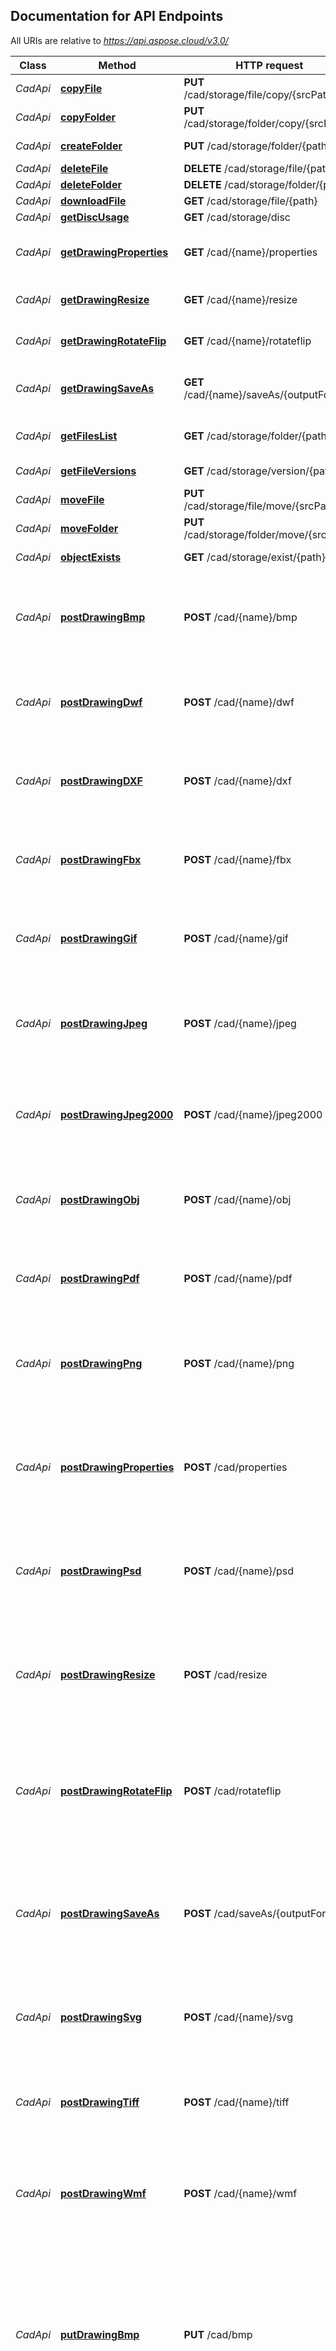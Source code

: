 ﻿## Documentation for API Endpoints

All URIs are relative to *https://api.aspose.cloud/v3.0/*

Class | Method | HTTP request | Description
------------ | ------------- | ------------- | -------------
*CadApi* | [**copyFile**](CadApi.md#copyFile) | **PUT** /cad/storage/file/copy/\{srcPath} | Copy file
*CadApi* | [**copyFolder**](CadApi.md#copyFolder) | **PUT** /cad/storage/folder/copy/\{srcPath} | Copy folder
*CadApi* | [**createFolder**](CadApi.md#createFolder) | **PUT** /cad/storage/folder/\{path} | Create the folder
*CadApi* | [**deleteFile**](CadApi.md#deleteFile) | **DELETE** /cad/storage/file/\{path} | Delete file
*CadApi* | [**deleteFolder**](CadApi.md#deleteFolder) | **DELETE** /cad/storage/folder/\{path} | Delete folder
*CadApi* | [**downloadFile**](CadApi.md#downloadFile) | **GET** /cad/storage/file/\{path} | Download file
*CadApi* | [**getDiscUsage**](CadApi.md#getDiscUsage) | **GET** /cad/storage/disc | Get disc usage
*CadApi* | [**getDrawingProperties**](CadApi.md#getDrawingProperties) | **GET** /cad/\{name}/properties | Retrieves info about an existing drawing. 
*CadApi* | [**getDrawingResize**](CadApi.md#getDrawingResize) | **GET** /cad/\{name}/resize | Resize an existing drawing.
*CadApi* | [**getDrawingRotateFlip**](CadApi.md#getDrawingRotateFlip) | **GET** /cad/\{name}/rotateflip | Rotate/flip an existing drawing.
*CadApi* | [**getDrawingSaveAs**](CadApi.md#getDrawingSaveAs) | **GET** /cad/\{name}/saveAs/\{outputFormat} | Export an existing drawing to another format.
*CadApi* | [**getFilesList**](CadApi.md#getFilesList) | **GET** /cad/storage/folder/\{path} | Get all files and folders within a folder
*CadApi* | [**getFileVersions**](CadApi.md#getFileVersions) | **GET** /cad/storage/version/\{path} | Get file versions
*CadApi* | [**moveFile**](CadApi.md#moveFile) | **PUT** /cad/storage/file/move/\{srcPath} | Move file
*CadApi* | [**moveFolder**](CadApi.md#moveFolder) | **PUT** /cad/storage/folder/move/\{srcPath} | Move folder
*CadApi* | [**objectExists**](CadApi.md#objectExists) | **GET** /cad/storage/exist/\{path} | Check if file or folder exists
*CadApi* | [**postDrawingBmp**](CadApi.md#postDrawingBmp) | **POST** /cad/\{name}/bmp | Export an existing drawing to BMP format with export settings specified.
*CadApi* | [**postDrawingDwf**](CadApi.md#postDrawingDwf) | **POST** /cad/\{name}/dwf | Export an existing drawing to Dwf format with export settings specified.
*CadApi* | [**postDrawingDXF**](CadApi.md#postDrawingDXF) | **POST** /cad/\{name}/dxf | Export an existing drawing to DXF format with export settings specified.
*CadApi* | [**postDrawingFbx**](CadApi.md#postDrawingFbx) | **POST** /cad/\{name}/fbx | Export an existing drawing to Fbx format with export settings specified.
*CadApi* | [**postDrawingGif**](CadApi.md#postDrawingGif) | **POST** /cad/\{name}/gif | Export an existing drawing into GIF format with export settings specified.
*CadApi* | [**postDrawingJpeg**](CadApi.md#postDrawingJpeg) | **POST** /cad/\{name}/jpeg | Export an existing drawing into JPEG format with export settings specified.
*CadApi* | [**postDrawingJpeg2000**](CadApi.md#postDrawingJpeg2000) | **POST** /cad/\{name}/jpeg2000 | Export an existing drawing into JPEG2000 format with export settings specified.
*CadApi* | [**postDrawingObj**](CadApi.md#postDrawingObj) | **POST** /cad/\{name}/obj | Export an existing drawing to Obj format with export settings specified.
*CadApi* | [**postDrawingPdf**](CadApi.md#postDrawingPdf) | **POST** /cad/\{name}/pdf | Export an existing drawing to PDF format with export settings specified.
*CadApi* | [**postDrawingPng**](CadApi.md#postDrawingPng) | **POST** /cad/\{name}/png | Export an existing drawing into PNG format with export settings specified.
*CadApi* | [**postDrawingProperties**](CadApi.md#postDrawingProperties) | **POST** /cad/properties | Retrieves info about drawing which is passed as a zero-indexed multipart/form-data content or as raw body stream.
*CadApi* | [**postDrawingPsd**](CadApi.md#postDrawingPsd) | **POST** /cad/\{name}/psd | Export an existing drawing into PSD format with export settings specified.
*CadApi* | [**postDrawingResize**](CadApi.md#postDrawingResize) | **POST** /cad/resize | Resize a drawing. Drawing data is passed as a zero-indexed multipart/form-data content or as raw body stream.
*CadApi* | [**postDrawingRotateFlip**](CadApi.md#postDrawingRotateFlip) | **POST** /cad/rotateflip | Rotate/flip a drawing. Drawing data is passed as a zero-indexed multipart/form-data content or as raw body stream.
*CadApi* | [**postDrawingSaveAs**](CadApi.md#postDrawingSaveAs) | **POST** /cad/saveAs/\{outputFormat} | Export existing drawing to another format. Drawing data is passed as zero-indexed multipart/form-data content or as raw body stream. 
*CadApi* | [**postDrawingSvg**](CadApi.md#postDrawingSvg) | **POST** /cad/\{name}/svg | Export an existing drawing to SVG format with export settings specified.
*CadApi* | [**postDrawingTiff**](CadApi.md#postDrawingTiff) | **POST** /cad/\{name}/tiff | Export an existing drawing into TIFF format with export settings specified.
*CadApi* | [**postDrawingWmf**](CadApi.md#postDrawingWmf) | **POST** /cad/\{name}/wmf | Export an existing drawing to WMF format with export settings specified.
*CadApi* | [**putDrawingBmp**](CadApi.md#putDrawingBmp) | **PUT** /cad/bmp | Export drawing to BMP format. Drawing data is passed as zero-indexed multipart/form-data as well as export BMP options serialized as JSON. Order of drawing data and BMP options could vary.
*CadApi* | [**putDrawingDwf**](CadApi.md#putDrawingDwf) | **PUT** /cad/dwf | Export drawing to Dwf format. Drawing data is passed as zero-indexed multipart/form-data as well as export Dwf options serialized as JSON. Order of drawing data and Dwf options could vary.
*CadApi* | [**putDrawingDXF**](CadApi.md#putDrawingDXF) | **PUT** /cad/dxf | Export drawing to DXF format. Drawing data is passed as zero-indexed multipart/form-data as well as export DXF options serialized as JSON. Order of drawing data and DXF options could vary.
*CadApi* | [**putDrawingFbx**](CadApi.md#putDrawingFbx) | **PUT** /cad/fbx | Export drawing to Fbx format. Drawing data is passed as zero-indexed multipart/form-data as well as export Fbx options serialized as JSON. Order of drawing data and Fbx options could vary.
*CadApi* | [**putDrawingGif**](CadApi.md#putDrawingGif) | **PUT** /cad/gif | Export drawing to GIF format. Drawing data is passed as zero-indexed multipart/form-data as well as export GIF options serialized as JSON. Order of drawing data and GIF options could vary.
*CadApi* | [**putDrawingJpeg**](CadApi.md#putDrawingJpeg) | **PUT** /cad/jpeg | Export drawing to JPEG format. Drawing data is passed as zero-indexed multipart/form-data as well as export JPEG options serialized as JSON. Order of drawing data and JPEG options could vary.
*CadApi* | [**putDrawingJpeg2000**](CadApi.md#putDrawingJpeg2000) | **PUT** /cad/jpeg2000 | Export drawing to JPEG2000 format. Drawing data is passed as zero-indexed multipart/form-data as well as export JPEG2000 options serialized as JSON. Order of drawing data and JPEG2000 options could vary.
*CadApi* | [**putDrawingObj**](CadApi.md#putDrawingObj) | **PUT** /cad/obj | Export drawing to Obj format. Drawing data is passed as zero-indexed multipart/form-data as well as export Obj options serialized as JSON. Order of drawing data and Obj options could vary.
*CadApi* | [**putDrawingPdf**](CadApi.md#putDrawingPdf) | **PUT** /cad/pdf | Export drawing to PDF format. Drawing data is passed as zero-indexed multipart/form-data as well as export PDF options serialized as JSON. Order of drawing data and PDF options could vary.
*CadApi* | [**putDrawingPng**](CadApi.md#putDrawingPng) | **PUT** /cad/png | Export drawing to PNG format. Drawing data is passed as zero-indexed multipart/form-data as well as export PNG options serialized as JSON. Order of drawing data and PNG options could vary.
*CadApi* | [**putDrawingPsd**](CadApi.md#putDrawingPsd) | **PUT** /cad/psd | Export drawing to PSD format. Drawing data is passed as zero-indexed multipart/form-data as well as export PSD options serialized as JSON. Order of drawing data and PSD options could vary.
*CadApi* | [**putDrawingSvg**](CadApi.md#putDrawingSvg) | **PUT** /cad/svg | Export drawing to SVG format. Drawing data is passed as zero-indexed multipart/form-data as well as export SVG options serialized as JSON. Order of drawing data and SVG options could vary.
*CadApi* | [**putDrawingTiff**](CadApi.md#putDrawingTiff) | **PUT** /cad/tiff | Export drawing to TIFF format. Drawing data is passed as zero-indexed multipart/form-data as well as export TIFF options serialized as JSON. Order of drawing data and TIFF options could vary.
*CadApi* | [**putDrawingWmf**](CadApi.md#putDrawingWmf) | **PUT** /cad/wmf | Export drawing to WMF format. Drawing data is passed as zero-indexed multipart/form-data as well as export WMF options serialized as JSON. Order of drawing data and WMF options could vary.
*CadApi* | [**storageExists**](CadApi.md#storageExists) | **GET** /cad/storage/\{storageName}/exist | Check if storage exists
*CadApi* | [**uploadFile**](CadApi.md#uploadFile) | **PUT** /cad/storage/file/\{path} | Upload file

## Documentation for Models

Class | Description
----- | -----
[**AsnEncodedData**](AsnEncodedData.md) | 
[**AsymmetricAlgorithm**](AsymmetricAlgorithm.md) | 
[**BmpOptionsDTO**](BmpOptionsDTO.md) | Export options for BMP format
[**CadRasterizationOptionsDTO**](CadRasterizationOptionsDTO.md) | Raster export options
[**CadResponse**](CadResponse.md) | Represents information about a drawing.
[**Cf2Properties**](Cf2Properties.md) | Represents information about CF2 drawing.
[**Color**](Color.md) | 
[**DgnProperties**](DgnProperties.md) | Represents information about DGN drawing.
[**DiscUsage**](DiscUsage.md) | Class for disc space information.
[**DrawingOptionsBaseDTO**](DrawingOptionsBaseDTO.md) | Image options base class
[**DwfOptionsDTO**](DwfOptionsDTO.md) | Export options for DWF format
[**DwfProperties**](DwfProperties.md) | Represents information about DWF drawing.
[**DwgProperties**](DwgProperties.md) | Represents information about DWG drawing.
[**DxfOptionsDTO**](DxfOptionsDTO.md) | Export options for DXF format
[**DxfProperties**](DxfProperties.md) | Represents information about DXF drawing.
[**Error**](Error.md) | Error
[**ErrorDetails**](ErrorDetails.md) | The error details
[**FbxOptionsDTO**](FbxOptionsDTO.md) | Export options for FBX format
[**FbxProperties**](FbxProperties.md) | Represents information about FBX drawing.
[**FilesList**](FilesList.md) | Files list
[**FilesUploadResult**](FilesUploadResult.md) | File upload result
[**FileVersion**](FileVersion.md) | File Version
[**FileVersions**](FileVersions.md) | File versions FileVersion.
[**GetAccessTokenRequest**](GetAccessTokenRequest.md) | 
[**GifOptionsDTO**](GifOptionsDTO.md) | Export options for GIF format
[**GraphicsOptions**](GraphicsOptions.md) | 
[**IfcProperties**](IfcProperties.md) | Represents information about IFC drawing.
[**IgsProperties**](IgsProperties.md) | Represents information about IGS drawing.
[**IntPtr**](IntPtr.md) | 
[**Jpeg2000OptionsDTO**](Jpeg2000OptionsDTO.md) | Export options for JPEG2000 format
[**JpegOptionsDTO**](JpegOptionsDTO.md) | Export options for JPEG format
[**KeySizes**](KeySizes.md) | 
[**ObjectExist**](ObjectExist.md) | Object exists
[**ObjOptionsDTO**](ObjOptionsDTO.md) | Export options for FBX format
[**ObjProperties**](ObjProperties.md) | Represents information about OBJ drawing.
[**Oid**](Oid.md) | 
[**PdfDigitalSignatureDetailsCore**](PdfDigitalSignatureDetailsCore.md) | 
[**PdfDocumentInfo**](PdfDocumentInfo.md) | 
[**PdfDocumentOptions**](PdfDocumentOptions.md) | 
[**PdfOptionsDTO**](PdfOptionsDTO.md) | Export options for PDF format
[**PenOptions**](PenOptions.md) | 
[**PltProperties**](PltProperties.md) | Represents information about PLT drawing.
[**PngOptionsDTO**](PngOptionsDTO.md) | Export options for PNG format
[**PsdOptionsDTO**](PsdOptionsDTO.md) | Export options for PSD format
[**PublicKey**](PublicKey.md) | 
[**RdOptimizerSettings**](RdOptimizerSettings.md) | 
[**ResolutionSetting**](ResolutionSetting.md) | 
[**StlProperties**](StlProperties.md) | Represents information about STL drawing.
[**StorageExist**](StorageExist.md) | Storage exists
[**StorageFile**](StorageFile.md) | File or folder information
[**SvgOptionsDTO**](SvgOptionsDTO.md) | Export options for SVG format
[**TiffOptionsDTO**](TiffOptionsDTO.md) | Export options for TIFF format
[**VectorRasterizationOptionsDTO**](VectorRasterizationOptionsDTO.md) | Base raster export options class
[**WmfOptionsDTO**](WmfOptionsDTO.md) | Export options for WMF format
[**X500DistinguishedName**](X500DistinguishedName.md) | 
[**X509Certificate**](X509Certificate.md) | 
[**X509Certificate2**](X509Certificate2.md) | 
